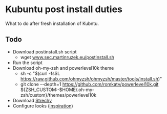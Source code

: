 # Kubuntu post install duties

What to do after fresh installation of Kubntu.

## Todo

* Download postinstall.sh script
  * wget www.sec.martinruzek.eu/postinstall.sh
* Run the script
* Download oh-my-zsh and powerlevel10k theme
  * sh -c "$(curl -fsSL https://raw.github.com/ohmyzsh/ohmyzsh/master/tools/install.sh)"
  * git clone --depth=1 https://github.com/romkatv/powerlevel10k.git ${ZSH_CUSTOM:-$HOME/.oh-my-zsh/custom}/themes/powerlevel10k
* Download [Strechy](https://github.com/hovancik/stretchly/releases)
* Configure looks ([inspiration](https://youtu.be/exQh0_JKBJQ))